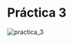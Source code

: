 # Práctica 3

![practica_3](https://github.com/JucaLozte/Practica-3/assets/148293086/a96cb21e-afbb-4be8-8e11-aaa41480adb3)
